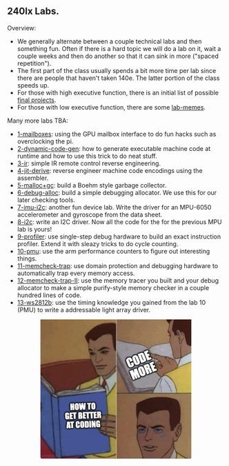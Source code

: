 ## 240lx Labs.

Overview:
  - We generally alternate between a couple technical labs and then
    something fun.  Often if there is a hard topic we will do a lab on it,
    wait a couple weeks and then do another so that it can sink in more
    ("spaced repetition").
  - The first part of the class usually spends a bit more time per lab
    since there are people that haven't taken 140e.  The latter portion
    of the class speeds up.
  - For those with high executive function, there is an initial list of
    possible [final projects](./final-projects/README.md).
  - For those with low executive function, there are some
    [lab-memes](lab-memes).

Many more labs TBA:
   - [1-mailboxes](1-mailboxes): using the GPU mailbox interface
     to do fun hacks such as overclocking the pi.
   - [2-dynamic-code-gen](2-dynamic-code-gen/): how 
     to generate executable machine code at runtime and how to 
     use this trick to do neat stuff.  
   - [3-ir](3-ir): simple IR remote control reverse engineering.
   - [4-jit-derive](4-jit-derive): reverse engineer machine code encodings
     using the assembler.
   - [5-malloc+gc](5-malloc+gc): build a Boehm style garbage collector.
   - [6-debug-alloc](6-debug-alloc): build a simple debugging allocator.
     We use this for our later checking tools.
   - [7-imu-i2c](7-imu-i2c): another fun device lab. Write the driver
     for an MPU-6050 accelerometer and gyroscope from the data sheet.
   - [8-i2c](8-i2c): write an I2C driver.  Now all the code for the 
     for the previous MPU lab is yours!
   - [9-profiler](9-profiler): use single-step debug hardware to build
     an exact instruction profiler.  Extend it with sleazy tricks
     to do cycle counting.
   - [10-pmu](10-pmu): use the arm performance counters to figure
     out interesting things.
   - [11-memcheck-trap](11-memcheck-trap): use domain protection and 
     debugging hardware to automatically trap every memory access.
   - [12-memcheck-trap-II](12-memcheck-trap-II): use the memory tracer
     you built and your debug allocator to make a simple purify-style 
     memory checker in a couple hundred lines of code.
   - [13-ws2812b](13-ws2812b): use the timing knowledge you gained from 
     the lab 10 (PMU) to write a addressable light array driver.

<p align="center">
  <img src="lab-memes/coding.jpg" width="350" />
</p>
